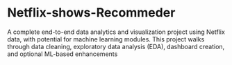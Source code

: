 # Netflix-shows-Recommeder
A complete end-to-end data analytics and visualization project using Netflix data, with potential for machine learning modules. This project walks through data cleaning, exploratory data analysis (EDA), dashboard creation, and optional ML-based enhancements
